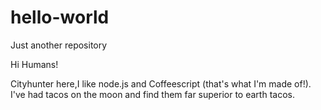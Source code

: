 # hello-world
Just another repository

Hi Humans!
  
Cityhunter here,I like node.js and Coffeescript (that's what I'm made of!).
I've had tacos on the moon and find them far superior to earth tacos.
